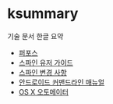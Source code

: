 # ksummary

기술 문서 한글 요약

* <a href="./perforce/">퍼포스</a>
* <a href="./spine/user_guide">스파인 유저 가이드</a>
* <a href="./spine/change_log">스파인 변경 사항</a>
* <a href="./android/command_line">안드로이드 커맨드라인 매뉴얼</a>
* <a href="./osx/automator">OS X 오토메이터</a>